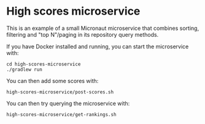 # High scores microservice

This is an example of a small Micronaut microservice that combines sorting, filtering and "top N"/paging in its repository query methods.

If you have Docker installed and running, you can start the microservice with:

```shell
cd high-scores-microservice
./gradlew run
```

You can then add some scores with:

```shell
high-scores-microservice/post-scores.sh
```

You can then try querying the microservice with:

```shell
high-scores-microservice/get-rankings.sh
```
